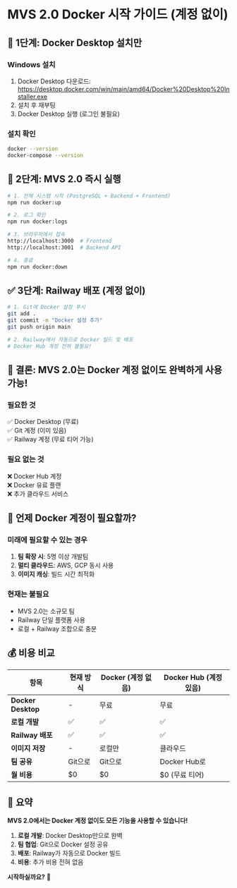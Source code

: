 # MVS 2.0 Docker 시작 가이드 (계정 없이)

## 🚀 **1단계: Docker Desktop 설치만**

### **Windows 설치**
1. Docker Desktop 다운로드: https://desktop.docker.com/win/main/amd64/Docker%20Desktop%20Installer.exe
2. 설치 후 재부팅
3. Docker Desktop 실행 (로그인 불필요)

### **설치 확인**
```bash
docker --version
docker-compose --version
```

## 🔧 **2단계: MVS 2.0 즉시 실행**

```bash
# 1. 전체 시스템 시작 (PostgreSQL + Backend + Frontend)
npm run docker:up

# 2. 로그 확인
npm run docker:logs

# 3. 브라우저에서 접속
http://localhost:3000  # Frontend
http://localhost:3001  # Backend API

# 4. 종료
npm run docker:down
```

## ✅ **3단계: Railway 배포 (계정 없이)**

```bash
# 1. Git에 Docker 설정 푸시
git add .
git commit -m "Docker 설정 추가"
git push origin main

# 2. Railway에서 자동으로 Docker 빌드 및 배포
# Docker Hub 계정 전혀 불필요!
```

## 🎯 **결론: MVS 2.0는 Docker 계정 없이도 완벽하게 사용 가능!**

### **필요한 것**
✅ Docker Desktop (무료)  
✅ Git 계정 (이미 있음)  
✅ Railway 계정 (무료 티어 가능)  

### **필요 없는 것**
❌ Docker Hub 계정  
❌ Docker 유료 플랜  
❌ 추가 클라우드 서비스  

## 🚀 **언제 Docker 계정이 필요할까?**

### **미래에 필요할 수 있는 경우**
1. **팀 확장 시**: 5명 이상 개발팀
2. **멀티 클라우드**: AWS, GCP 동시 사용
3. **이미지 캐싱**: 빌드 시간 최적화

### **현재는 불필요**
- MVS 2.0는 소규모 팀
- Railway 단일 플랫폼 사용
- 로컬 + Railway 조합으로 충분

## 💰 **비용 비교**

| 항목 | 현재 방식 | Docker (계정 없음) | Docker Hub (계정 있음) |
|------|-----------|-------------------|----------------------|
| **Docker Desktop** | - | 무료 | 무료 |
| **로컬 개발** | ✅ | ✅ | ✅ |
| **Railway 배포** | ✅ | ✅ | ✅ |
| **이미지 저장** | - | 로컬만 | 클라우드 |
| **팀 공유** | Git으로 | Git으로 | Docker Hub로 |
| **월 비용** | $0 | $0 | $0 (무료 티어) |

## 🎉 **요약**

**MVS 2.0에서는 Docker 계정 없이도 모든 기능을 사용할 수 있습니다!**

1. **로컬 개발**: Docker Desktop만으로 완벽
2. **팀 협업**: Git으로 Docker 설정 공유
3. **배포**: Railway가 자동으로 Docker 빌드
4. **비용**: 추가 비용 전혀 없음

**시작하실까요?** 🚀


